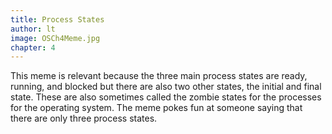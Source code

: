 ```yaml
---
title: Process States 
author: lt
image: OSCh4Meme.jpg 
chapter: 4
---
```

This meme is relevant because the three main process states are ready, running, and blocked but there are also two other states, the initial and final state. These are also sometimes called the zombie states for the processes for the operating system. The meme pokes fun at someone saying that there are only three process states. 
